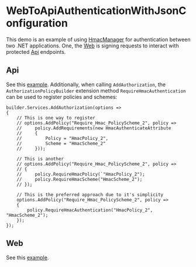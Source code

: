 
# WebToApiAuthenticationWithJsonConfiguration

This demo is an example of using [HmacManager](../../README.md) for authentication between two .NET applications. One, the [Web](Web) is signing requests to interact with protected [Api](Api) endpoints.

## Api

See this [example](../WebToApiAuthentication/Api/README.md). Additionally, when calling `AddAuthorization`, the `AuthorizationPolicyBuilder` extension method `RequireHmacAuthentication` can be used to register policies and schemes:

    builder.Services.AddAuthorization(options => 
    {
        // This is one way to register
        // options.AddPolicy("Require_Hmac_PolicyScheme_2", policy => 
        //     policy.AddRequirements(new HmacAuthenticateAttribute 
        //     { 
        //         Policy = "HmacPolicy_2", 
        //         Scheme = "HmacScheme_2"
        //     }));

        // This is another
        // options.AddPolicy("Require_Hmac_PolicyScheme_2", policy =>
        // {
        //     policy.RequireHmacPolicy(`"HmacPolicy_2");
        //     policy.RequireHmacScheme("HmacScheme_2");
        // });

        // This is the preferred approach due to it's simplicity
        options.AddPolicy("Require_Hmac_PolicyScheme_2", policy =>
        {
            policy.RequireHmacAuthentication("HmacPolicy_2", "HmacScheme_2");
        });
    });

## Web

See this [example](../WebToApiAuthentication/Web/README.md).